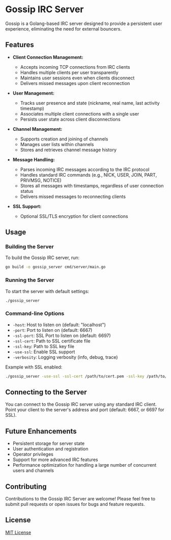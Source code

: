 # Gossip IRC Server

Gossip is a Golang-based IRC server designed to provide a persistent user experience, eliminating the need for external bouncers.

## Features

- **Client Connection Management:**
  - Accepts incoming TCP connections from IRC clients
  - Handles multiple clients per user transparently
  - Maintains user sessions even when clients disconnect
  - Delivers missed messages upon client reconnection

- **User Management:**
  - Tracks user presence and state (nickname, real name, last activity timestamp)
  - Associates multiple client connections with a single user
  - Persists user state across client disconnections

- **Channel Management:**
  - Supports creation and joining of channels
  - Manages user lists within channels
  - Stores and retrieves channel message history

- **Message Handling:**
  - Parses incoming IRC messages according to the IRC protocol
  - Handles standard IRC commands (e.g., NICK, USER, JOIN, PART, PRIVMSG, NOTICE)
  - Stores all messages with timestamps, regardless of user connection status
  - Delivers missed messages to reconnecting clients

- **SSL Support:**
  - Optional SSL/TLS encryption for client connections

## Usage

### Building the Server

To build the Gossip IRC server, run:

```bash
go build -o gossip_server cmd/server/main.go
```

### Running the Server

To start the server with default settings:

```bash
./gossip_server
```

### Command-line Options

- `-host`: Host to listen on (default: "localhost")
- `-port`: Port to listen on (default: 6667)
- `-ssl-port`: SSL Port to listen on (default: 6697)
- `-ssl-cert`: Path to SSL certificate file
- `-ssl-key`: Path to SSL key file
- `-use-ssl`: Enable SSL support
- `-verbosity`: Logging verbosity (info, debug, trace)

Example with SSL enabled:

```bash
./gossip_server -use-ssl -ssl-cert /path/to/cert.pem -ssl-key /path/to/key.pem -verbosity debug
```

## Connecting to the Server

You can connect to the Gossip IRC server using any standard IRC client. Point your client to the server's address and port (default: 6667, or 6697 for SSL).

## Future Enhancements

- Persistent storage for server state
- User authentication and registration
- Operator privileges
- Support for more advanced IRC features
- Performance optimization for handling a large number of concurrent users and channels

## Contributing

Contributions to the Gossip IRC Server are welcome! Please feel free to submit pull requests or open issues for bugs and feature requests.

## License

[MIT License](LICENSE)
